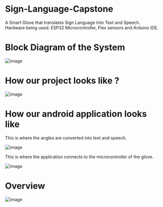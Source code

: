 # Sign-Language-Capstone
A Smart Glove that translates Sign Language Into Text and Speech. Hardware being used: ESP32 Microcontroller, Flex sensors and Arduino IDE.

# Block Diagram of the System
![image](https://user-images.githubusercontent.com/57829377/141173243-29069493-30eb-4278-82a7-777a45c99bbe.png)

# How our project looks like ?
![image](https://user-images.githubusercontent.com/57829377/141173318-c40bb1d7-c842-41c2-b1b6-fb377f6a21ac.png)

# How our android application looks like 
This is where the angles are converted into text and speech.

![image](https://user-images.githubusercontent.com/57829377/141173762-29a157a9-2669-49a6-b9d1-1b4f10078549.png)

This is where the application connects to the microcontroller of the glove.

![image](https://user-images.githubusercontent.com/57829377/141174011-8fa563bf-3796-438b-b6da-a288bc66a060.png)

# Overview 
![image](https://user-images.githubusercontent.com/57829377/141174054-0726f49e-222c-4b3b-b6dd-9877e6bac804.png)



